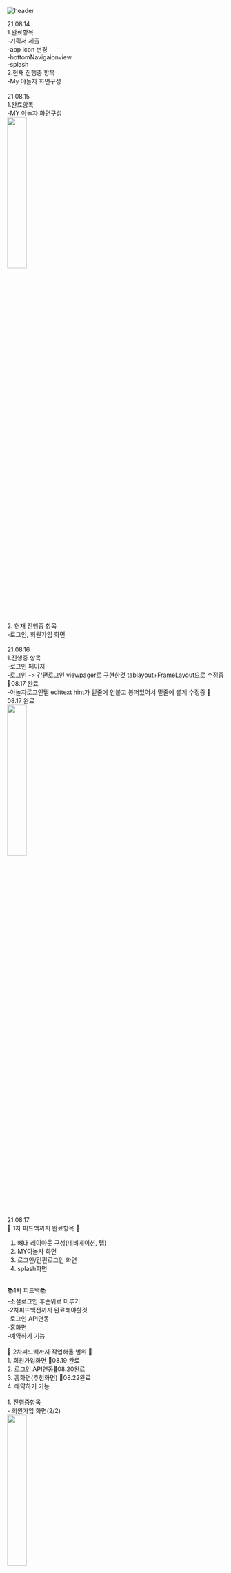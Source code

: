 ![header](https://capsule-render.vercel.app/api?type=waving&color=auto&height=250&section=header&text=야놀자%20개발일지_luna&fontSize=60&fontAlign=50&fontColor=FFFFFF)

21.08.14<br>
1.완료항목 <br>
-기획서 제출 <br>
-app icon 변경 <br>
-bottomNavigaionview<br>
-splash<br>
2.현재 진행중 항목<br>
-My 야놀자 화면구성 <br>
<br>
21.08.15<br>
1.완료항목 <br>
-MY 야놀자 화면구성<br>
<img width="30%" src="https://user-images.githubusercontent.com/75536654/129481813-cf57aba3-058b-4a94-8fa1-5f6cdd59a908.gif"/><br>
2. 현재 진행중 항목<br>
-로그인, 회원가입 화면<br>
<br>
21.08.16<br>
1.진행중 항목<br>
-로그인 페이지<br>
-로그인 -> 간편로그인 viewpager로 구현한것 tablayout+FrameLayout으로 수정중 🍕08.17 완료<br> 
-야놀자로그인탭 edittext hint가 밑줄에 안붙고 붕떠있어서 밑줄에 붙게 수정중 🍕08.17 완료<br> 
<img width="30%" src="https://user-images.githubusercontent.com/75536654/129576952-edd89b85-6591-4795-9263-03d73d901bc8.gif"/><br>
<br>
21.08.17<br>
📍 1차 피드백까지 완료항목 📍<br>
1. 뼈대 레이아웃 구성(네비게이션, 탭)
2. MY야놀자 화면
3. 로그인/간편로그인 화면
4. splash화면<br>
<br>
📚1차 피드백📚<br>
-소셜로그인 후순위로 미루기<br>
-2차피드백전까지 완료해야할것<br>
-로그인 API연동<br>
-홈화면<br>
-예약하기 기능<br>
<br>
📍 2차피드백까지 작업해올 범위 📍<br>
1. 회원가입화면 🥕08.19 완료<br>
2. 로그인 API연동🥕08.20완료<br>
3. 홈화면(추천화면) 🥕08.22완료<br>
4. 예약하기 기능<br>
<br>
1. 진행중항목 <br>
- 회원가입 화면(2/2)<br>
<img width="30%" src="https://user-images.githubusercontent.com/75536654/129744430-da8a8bdc-274e-4147-aef4-a403a89e1812.gif"/><br>
<br>
21.08.18<br>
1.진행중항목<br>
- 회원가입화면<br>
- 전체동의 체크부분이 안돼서 방법 찾는중 🥕08.19 완료<br> 
<img width="30%" src="https://user-images.githubusercontent.com/75536654/129917825-8d176a6f-1aa2-4e60-ae29-3c08104feb78.gif"/><br>
<br>
21.08.19<br>
1.완료항목<br>
- 회원가입 화면<br>
- 비밀번호 입력란 error 커스텀으로 수정<br>
2.진행중항목<br>
-로그인API<br> 
-홈화면<br>
<img width="30%" src="https://user-images.githubusercontent.com/75536654/130085897-f7b27718-cb51-40e1-a485-4b275e4efacf.gif"/><br>
<br>
21.08.20<br>
1.완료항목<br>
-로그인API<br>
-추천화면에서 광고배너 1.5초주기로 넘어가게 구성<br>
2.진행중항목<br>
-추천화면(70%)<br>
<img width="30%" src="https://user-images.githubusercontent.com/75536654/130236441-48949f6b-0c51-4362-a9ff-69ca64f2c617.gif"/><br>
<br>
21.08.21<br>
1.완료항목<br>
-로그인API연동후 마이페이지 화면 바뀌게<br>
2.진행중항목<br>
-추천화면🥕08.22 완료<br> 
-Tab레이아웃 아이템 사이 margin 주는법 찾는중 🧨08.22 찾아본 모든방법 다 써봐도 안돼서 포기 <br> 
<로그인 후 마이페이지 변경되는 화면><br>
<img width="30%" src="https://user-images.githubusercontent.com/75536654/130333257-3d1a785a-9c50-46ee-b52a-02224a3800f0.gif"/><br>
<br>
21.08.22<br>
1.완료항목<br>
-추천화면<br>
2.진행중항목<br>
-회원가입할때 휴대폰번호인증(API오류 기다리는중)<br> 🥕08.23완료
-국내숙소 최근 본 상품의 연관상품<br>
-국내숙소 (40%)<br>
-지역 탭(10%)<br>
<추천 완성><br>
<img width="30%" src="https://user-images.githubusercontent.com/75536654/130354278-450fb9ed-f2d6-4da8-9b9b-fc75a31cd3a1.gif"/><br>
<국내숙소 진행상황><br>
<img width="30%" src="https://user-images.githubusercontent.com/75536654/130354294-27bd70ca-6fcb-4dbb-9381-94bbc10d3f8f.gif"/><br>
<br>
21.08.23<br>
1.완료항목<br>
-회원가입할때 휴대폰번호인증<br>
2.진행중항목<br>
-검색창<br>
<인증번호><br>
<img width="30%" src="https://user-images.githubusercontent.com/75536654/130464367-8460ce73-0aed-4484-99ae-039eb0658fd2.jpg"/><br>
<img width="30%" src="https://user-images.githubusercontent.com/75536654/130464799-3d5a8db0-777f-4ce1-a639-3f4c398cdc6a.gif"/><br>
📚2차 피드백📚<br>
-예약완료까지 예약기능 완성하기<br>
-API 여러개 연결하기<br>
21.08.24<br>
1.진행중항목
-검색창






